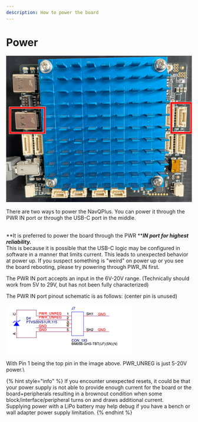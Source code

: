 ```yaml
---
description: How to power the board
---
```


# Power

![](<../../.gitbook/assets/image (1) (1) (1).png>)

There are two ways to power the NavQPlus. You can power it through the PWR IN port or through the USB-C port in the middle.

\
**It is preferred to power the board through the PWR **_**IN port for highest reliability.**_\
This is because it is possible that the USB-C logic may be configured in software in a manner that limits current. This leads to unexpected behavior at power up. If you suspect something is "weird" on power up or you see the board rebooting, please try powering through PWR\_IN first.&#x20;

The PWR IN port accepts an input in the 6V-20V range. (Technically should work from 5V to 29V, but has not been fully characterized)

The PWR IN port pinout schematic is as follows: (center pin is unused)

![](<../../.gitbook/assets/image (4) (1).png>)

With Pin 1 being the top pin in the image above. PWR\_UNREG is just 5-20V power.\


{% hint style="info" %}
&#x20;If you encounter unexpected resets, it could be that your power supply is not able to provide enough current for the board or the board+peripherals resulting in a brownout condition when some block/interface/peripheral turns on and draws additional current.\
Supplying power with a LiPo battery may help debug if you have a bench or wall adapter power supply limitation.  &#x20;
{% endhint %}

